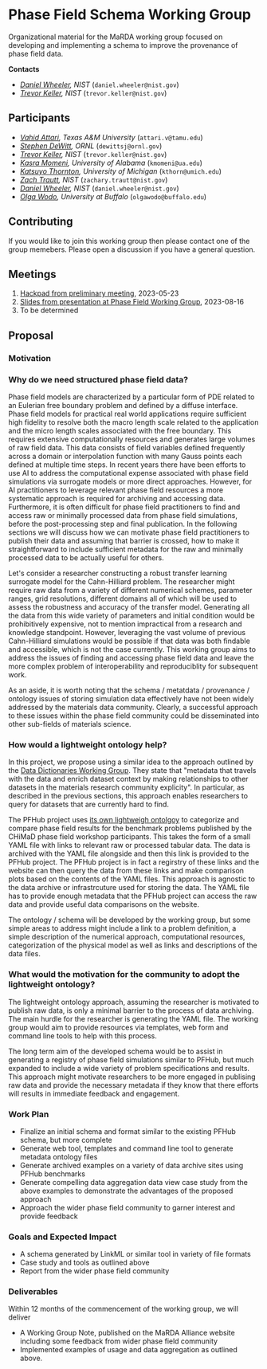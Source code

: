# Phase Field Schema Working Group

Organizational material for the MaRDA working group focused on developing and implementing a schema to improve the provenance of phase field data.

**Contacts**

- *[Daniel Wheeler](https://www.nist.gov/people/daniel-wheeler), NIST* (`daniel.wheeler@nist.gov`)
- *[Trevor Keller](https://www.nist.gov/people/trevor-keller), NIST* (`trevor.keller@nist.gov`)

## Participants

- *[Vahid Attari](https://arroyavelab.tamu.edu/people/vahid-attari/), Texas A&M University* (`attari.v@tamu.edu`)
- *[Stephen DeWitt](https://www.ornl.gov/staff-profile/steve-j-dewitt), ORNL* (`dewittsj@ornl.gov`)
- *[Trevor Keller](https://www.nist.gov/people/trevor-keller), NIST* (`trevor.keller@nist.gov`)
- *[Kasra Momeni](https://eng.ua.edu/eng-directory/dr-kasra-momeni/), University of Alabama* (`kmomeni@ua.edu`)
- *[Katsuyo Thornton](kthorn@umich.edu), University of Michigan* (`kthorn@umich.edu`)
- *[Zach Trautt](https://www.nist.gov/people/zachary-trautt), NIST* (`zachary.trautt@nist.gov`)
- *[Daniel Wheeler](https://www.nist.gov/people/daniel-wheeler), NIST* (`daniel.wheeler@nist.gov`)
- *[Olga Wodo](https://engineering.buffalo.edu/materials-design-innovation/community.host.html/content/shared/engineering/materials-design-innovation/profiles/faculty/wodo-olga.html), University at Buffalo* (`olgawodo@buffalo.edu`)

## Contributing

If you would like to join this working group then please contact one of the group memebers. Please open a discussion if you have a general question.

## Meetings

1. [Hackpad from preliminary meeting](https://hackmd.io/i0_rypRqS5WU_I2sI4W2kg), 2023-05-23
1. [Slides from presentation at Phase Field Working Group](https://slides.com/danielwheeler-1/phase-field-schema-marda), 2023-08-16
1. To be determined


## Proposal

### Motivation

### Why do we need structured phase field data?

Phase field models are characterized by a particular form of PDE related to an Eulerian free boundary problem and defined by a diffuse interface. Phase field models for practical real world applications require sufficient high fidelity to resolve both the macro length scale related to the application and the micro length scales associated with the free boundary. This requires extensive computationally resources and generates large volumes of raw field data. This data consists of field variables defined frequently across a domain or interpolation function with many Gauss points each defined at multiple time steps. In recent years there have been efforts to use AI to address the computational expense associated with phase field simulations via surrogate models or more direct approaches. However, for AI practitioners to leverage relevant phase field resources a more systematic approach is required for archiving and accessing data. Furthermore, it is often difficult for phase field practitioners to find and access raw or minimally processed data from phase field simulations, before the post-processing step and final publication. In the following sections we will discuss how we can motivate phase field practitioners to publish their data and assuming that barrier is crossed, how to make it straightforward to include sufficient metadata for the raw and minimally processed data to be actually useful for others.

Let's consider a researcher constructing a robust transfer learning surrogate model for the Cahn-Hilliard problem.  The researcher might require raw data from a variety of different numerical schemes, parameter ranges, grid resolutions, different domains all of which will be used to assess the robustness and accuracy of the transfer model. Generating all the data from this wide variety of parameters and initial condition would be prohibitively expensive, not to mention impractical from a research and knowledge standpoint. However, leveraging the vast volume of previous Cahn-Hilliard simulations would be possible if that data was both findable and accessible, which is not the case currently. This working group aims to address the issues of finding and accessing phase field data and leave the more complex problem of interoperability and reproduciblity for subsequent work.

As an aside, it is worth noting that the schema / metatdata / provenance / ontology issues of storing simulation data effectively have not been widely addressed by the materials data community. Clearly, a successful approach to these issues within the phase field community could be disseminated into other sub-fields of materials science.

### How would a lightweight ontology help?

In this project, we propose using a similar idea to the approach outlined by the  [Data Dictionaries Working Group](https://www.marda-alliance.org/portfolio-item/wg-5-data-dictionaries-working-group/). They state that "metadata that travels with the data and enrich  dataset context by making relationships to other datasets in the materials research community explicity". In particular, as described in the previous sections, this approach enables researchers to query for datasets that are currently hard to find.

The PFHub project uses [its own lightweigh ontolgoy](https://github.com/usnistgov/pfhub-schema) to categorize and compare phase field results for the benchmark problems published by the CHiMaD phase field workshop participants. This takes the form of a small YAML file with links to relevant raw or processed tabular data. The data is archived with the YAML file alongside and then this link is provided to the PFHub project. The PFHub project is in fact a regirstry of these links and the website can then query the data from these links and make comparison plots based on the contents of the YAML files. This approach is agnostic to the data archive or infrastrcuture used for storing the data. The YAML file has to provide enough metadata that the PFHub project can access the raw data and provide useful data comparisons on the website.

The ontology / schema will be developed by the working group, but some simple areas to address might include a link to a problem definition, a simple description of the numerical approach, computational resources, categorization of the physical model as well as links and descriptions of the data files.

### What would the motivation for the community to adopt the lightweight ontology?

The lightweight ontology approach, assuming the researcher is motivated to publish raw data, is only a minimal barrier to the process of data archiving.  The main hurdle for the researcher is generating the YAML file. The working group would aim to provide resources via templates, web form and command line tools to help with this process.

The long term aim of the developed schema would be to assist in generating a registry of phase field simulations similar to PFHub, but much expanded to include a wide variety of problem specifications and results. This approach might motivate researchers to be more engaged in publising raw data and provide the necessary metadata if they know that there efforts will results in immediate feedback and engagement.

### Work Plan

- Finalize an initial schema and format similar to the existing PFHub schema, but more complete
- Generate web tool, templates and command line tool to generate metadata ontology files
- Generate archived examples on a variety of data archive sites using PFHub benchmarks
- Generate compelling data aggregation data view case study from the above examples to demonstrate the advantages of the proposed approach
- Approach the wider phase field community to garner interest and provide feedback

### Goals and Expected Impact

 - A schema generated by LinkML or similar tool in variety of file formats
 - Case study and tools as outlined above
 - Report from the wider phase field community

### Deliverables

Within 12 months of the commencement of the working group, we will deliver

- A Working Group Note, published on the MaRDA Alliance website including some feedback from wider phase field community
- Implemented examples of usage and data aggregation as outlined above. 




  


